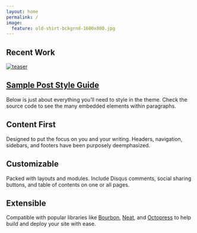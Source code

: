 ```yaml
---
layout: home
permalink: /
image:
  feature: old-shirt-bckgrnd-1600x800.jpg
---
```


<h2>Recent Work</h2>
<div class="tiles">
<div class="tile">
   <a href="http://dtimek.github.io/articles/sample-post/" title="Sample Post Style Guide" class="post-teaser"><img src="http://dtimek.github.io/images/400x250.gif" alt="teaser" itemprop="image" />
    </a>
  <h2 class="post-title" itemprop="name"><a href="http://dtimek.github.io/articles/sample-post/">Sample Post Style Guide</a></h2>
  <p class="post-excerpt" itemprop="description">Below is just about everything you’ll need to style in the theme. Check the source code to see the many embedded elements within paragraphs.</p>
</div><!-- /.tile -->

<div class="tile">
  <h2 class="post-title">Content First</h2>
  <p class="post-excerpt">Designed to put the focus on you and your writing. Headers, navigation, sidebars, and footers have been purposely deemphasized.</p>
</div><!-- /.tile -->

<div class="tile">
  <h2 class="post-title">Customizable</h2>
  <p class="post-excerpt">Packed with layouts and modules. Include Disqus comments, social sharing buttons, and table of contents on one or all pages.</p>
</div><!-- /.tile -->

<div class="tile">
  <h2 class="post-title">Extensible</h2>
  <p class="post-excerpt">Compatible with popular libraries like <a href="http://bourbon.io">Bourbon</a>, <a href="http://neat.bourbon.io/">Neat</a>, and <a href="http://github.com/octopress/octopress">Octopress</a> to help build and deploy your site with ease.</p>
</div><!-- /.tile -->

</div><!-- /.tiles -->
